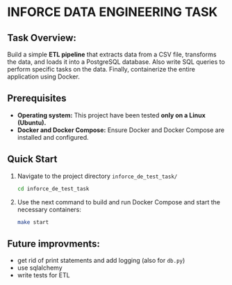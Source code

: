 # INFORCE DATA ENGINEERING TASK

## Task Overview:
Build a simple **ETL pipeline** that extracts data from a CSV file, transforms the data, and loads it into a PostgreSQL database. Also write SQL queries to perform specific tasks on the data. Finally, containerize the entire application using Docker.

## Prerequisites
- **Operating system:** This project have been tested **only on a Linux (Ubuntu).**
- **Docker and Docker Compose:** Ensure Docker and Docker Compose are installed and configured.  

## Quick Start

1. Navigate to the project directory `inforce_de_test_task/`
    ``` bash
    cd inforce_de_test_task
    ```
2. Use the next command to build and run Docker Compose and start the necessary containers:
    ``` bash
    make start
    ```

## Future improvments:
- get rid of print statements and add logging (also for `db.py`)
- use sqlalchemy
- write tests for ETL
